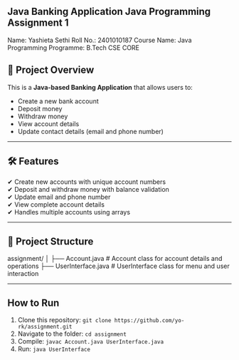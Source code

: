 ## Java Banking Application Java Programming Assignment 1
Name: Yashieta Sethi
Roll No.: 2401010187
Course Name: Java Programming
Programme: B.Tech CSE CORE 

## 📌 Project Overview
This is a **Java-based Banking Application** that allows users to:
- Create a new bank account
- Deposit money
- Withdraw money
- View account details
- Update contact details (email and phone number)

---

## 🛠 Features
✔ Create new accounts with unique account numbers  
✔ Deposit and withdraw money with balance validation  
✔ Update email and phone number  
✔ View complete account details  
✔ Handles multiple accounts using arrays  

---

## 📂 Project Structure
assignment/
│
├── Account.java # Account class for account details and operations
├── UserInterface.java # UserInterface class for menu and user interaction

---

## How to Run
1. Clone this repository: `git clone https://github.com/yo-rk/assignment.git`  
2. Navigate to the folder: `cd assignment`  
3. Compile: `javac Account.java UserInterface.java`  
4. Run: `java UserInterface`  







